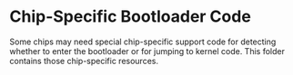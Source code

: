 Chip-Specific Bootloader Code
=============================

Some chips may need special chip-specific support code for detecting whether to enter
the bootloader or for jumping to kernel code. This folder contains those chip-specific
resources.
